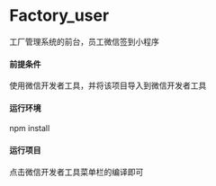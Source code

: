 # Factory_user
工厂管理系统的前台，员工微信签到小程序

#### 前提条件
使用微信开发者工具，并将该项目导入到微信开发者工具

#### 运行环境
npm install

#### 运行项目
点击微信开发者工具菜单栏的编译即可
